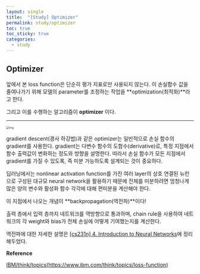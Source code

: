 ```yaml
---
layout: single
title:  "[Study] Optimizer"
permalink: study/optimizer
toc: true
toc_sticky: true
categories: 
  - study
---
```


## **Optimizer**

앞에서 본 loss function은 단순히 평가 지표로만 사용되지 않는다. 이 손실함수 값을 줄여나가기 위해 모델의 parameter를 조정하는 작업을 **optimization(최적화)**라고 한다.

그리고 이를 수행하는 알고리즘이 **optimizer** 이다.

***

<img src="https://velog.velcdn.com/images/freesky/post/57e14895-6eb0-4c86-a9d1-0acdb0398406/image.png" alt="img" style="zoom:50%;" />


<br>


gradient descent(경사 하강법)과 같은 optimizer는 일반적으로 손실 함수의 gradient를 사용한다. gradient는 다변수 함수의 도함수(derivative)로, 특정 지점에서 함수 출력값이 변화하는 정도와 방향을 설명한다. 따라서 손실 함수가 모든 지점에서 gradient를 가질 수 있도록, 즉 미분 가능하도록 설계되는 것이 중요하다.

딥러닝에서는 nonlinear activation function를 가진 여러 layer의 상호 연결된 뉴런으로 구성된 대규모 neural network을 활용하기 때문에 전체를 미분하려면 엄청나게 많은 양의 변수와 활성화 함수 각각에 대해 편미분을 계산해야 한다.

이 지점에서 나오는 개념이 **backpropagation(역전파)**이다!

출력 층에서 입력 층까지 네트워크를 역방향으로 통과하며, chain rule을 사용하여 네트워크의 각 weight와 bias가 전체 손실에 어떻게 기여했는지를 계산한다.

역전파에 대한 자세한 설명은 [[cs231n] 4. Introduction to Neural Networks](https://jdvvd.github.io/cs231n/)에 정리해두었다.



**Reference**

[IBM/think/topics(https://www.ibm.com/think/topics/loss-function)](https://www.ibm.com/think/topics/loss-function)
